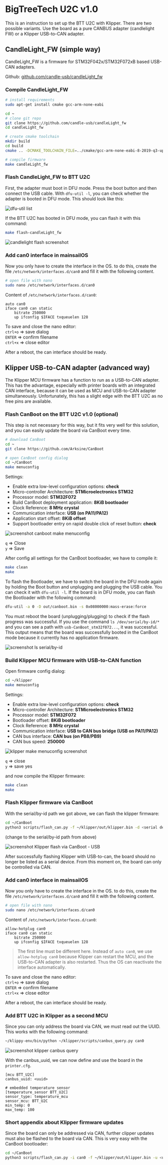 # BigTreeTech U2C v1.0
This is an instruction to set up the BTT U2C with Klipper. There are two possible variants. Use the board as a pure
CANBUS adapter (candlelight FW) or a Klipper USB-to-CAN adapter.

## CandleLight_FW (simple way)
CandleLight_FW is a firmware for STM32F042x/STM32F072xB based USB-CAN adapters.

Github: [github.com/candle-usb/candleLight_fw](https://github.com/candle-usb/candleLight_fw)

### Compile CandleLight_FW
```bash
# install requirements
sudo apt-get install cmake gcc-arm-none-eabi

cd ~
# clone git repo
git clone https://github.com/candle-usb/candleLight_fw
cd candleLight_fw

# create cmake toolchain
mkdir build
cd build
cmake .. -DCMAKE_TOOLCHAIN_FILE=../cmake/gcc-arm-none-eabi-8-2019-q3-update.cmake

# compile firmware
make candleLight_fw
```

### Flash CandleLight_FW to BTT U2C
First, the adapter must boot in DFU mode. Press the boot button and then connect the USB cable. With `dfu-util -l`, you
can check whether the adapter is booted in DFU mode. This should look like this:  

![dfu-util list](images/candlelight-dfu-mode.png)  

If the BTT U2C has booted in DFU mode, you can flash it with this command:
```bash
make flash-candleLight_fw
```

![candlelight flash screenshot](images/candlelight-flash.png)  

### Add can0 interface in mainsailOS
Now you only have to create the interface in the OS. to do this, create the file `/etc/network/interfaces.d/can0` and
fill it with the following content.

```bash
# open file with nano
sudo nano /etc/network/interfaces.d/can0
```

Content of `/etc/network/interfaces.d/can0`:
```
auto can0
iface can0 can static
    bitrate 250000
    up ifconfig $IFACE txqueuelen 128
```

To save and close the nano editor:  
`ctrl+o` => save dialog  
`ENTER` => confirm filename  
`ctrl+x` => close editor

After a reboot, the can interface should be ready.

## Klipper USB-to-CAN adapter (advanced way)
The Klipper MCU firmware has a function to run as a USB-to-CAN adapter. This has the advantage, especially with printer
boards with an integrated CAN interface, because it can be used as MCU and USB-to-CAN adapter simultaneously.
Unfortunately, this has a slight edge with the BTT U2C as no free pins are available.

### Flash CanBoot on the BTT U2C v1.0 (optional)
This step is not necessary for this way, but it fits very well for this solution, and you can easily update the board
via CanBoot every time.

```bash
# download CanBoot
cd ~
git clone https://github.com/Arksine/CanBoot

# open CanBoot config dialog
cd ~/CanBoot
make menuconfig
```

Settings:
- Enable extra low-level configuration options: **check**
- Micro-controller Architecture: **STMicroelectronics STM32**
- Processor model: **STM32F072**
- Build CanBoot deployment application: **8KiB bootloader**
- Clock Reference: **8 MHz crystal**
- Communication interface: **USB (on PA11/PA12)**
- Application start offset: **8KiB offset**
- Support bootloader entry on rapid double click of reset button: **check**

![screenshot canboot make menuconfig](images/canboot-make-menuconfig.png)  

`q` => Close  
`y` => Save  

After config all settings for the CanBoot bootloader, we have to compile it:
```bash
make clean
make 
```

To flash the Bootloader, we have to switch the board in the DFU mode again by holding the Boot button and unplugging and
plugging the USB cable. You can check it with `dfu-util -l`. If the board is in DFU mode, you can flash the Bootloader
with the following command:
```bash
dfu-util -a 0 -D out/canboot.bin -s 0x08000000:mass-erase:force
```

You must reboot the board (unplugging/plugging) to check if the flash progress was successful. If you use the command
`ls /dev/serial/by-id/*` and you can see a path with `usb-CanBoot_stm32f072...`, it was successful. This output means
that the board was successfully booted in the CanBoot mode because it currently has no application firmware.

![screenshot ls serial/by-id](images/canboot-list-serial-by-id.png)  

### Build Klipper MCU firmware with USB-to-CAN function
Open firmware config dialog:
```bash
cd ~/klipper
make menuconfig
```

Settings:
- Enable extra low-level configuration options: **check**
- Micro-controller Architecture: **STMicroelectronics STM32**
- Processor model: **STM32F072**
- Bootloader offset: **8KiB bootloader**
- Clock Reference: **8 MHz crystal**
- Communication interface: **USB to CAN bus bridge (USB on PA11/PA12)**
- CAN bus interface: **CAN bus (on PB8/PB9)**
- CAN bus speed: **250000**  

![klipper make menuconfig screenshot](images/klipper-make-menuconfig.png)  

`q` => close  
`y` => save yes  

and now compile the Klipper firmware:
```bash
make clean
make
```

### Flash Klipper firmware via CanBoot
With the serial/by-id path we got above, we can flash the klipper firmware:
```bash
cd ~/CanBoot
python3 scripts/flash_can.py -f ~/klipper/out/klipper.bin -d <serial device>
```
(change <serial device> to the serial/by-id path from above)

![screenshot Klipper flash via CanBoot - USB](images/klipper-flash-usb.png)  

After successfully flashing Klipper with USB-to-can, the board should no longer be listed as a serial device. From this
moment on, the board can only be controlled via CAN.

### Add can0 interface in mainsailOS
Now you only have to create the interface in the OS. to do this, create the file `/etc/network/interfaces.d/can0` and
fill it with the following content.

```bash
# open file with nano
sudo nano /etc/network/interfaces.d/can0
```

Content of `/etc/network/interfaces.d/can0`:
```
allow-hotplug can0
iface can0 can static
    bitrate 250000
    up ifconfig $IFACE txqueuelen 128
```

> The first line must be different here. Instead of `auto can0`, we use `allow-hotplug can0` because Klipper can
> restart the MCU, and the USB-to-CAN adapter is also restarted. Thus the OS can reactivate the interface automatically.

To save and close the nano editor:  
`ctrl+o` => save dialog  
`ENTER` => confirm filename  
`ctrl+x` => close editor

After a reboot, the can interface should be ready.

### Add BTT U2C in Klipper as a second MCU
Since you can only address the board via CAN, we must read out the UUID. This works with the following command:
```bash
~/klippy-env/bin/python ~/klipper/scripts/canbus_query.py can0
```

![screenshot klipper canbus query](images/klipper-canbus-query.png)

With the canbus_uuid, we can now define and use the board in the `printer.cfg`.

```
[mcu BTT_U2C]
canbus_uuid: <uuid>

# embedded temperature sensor
[temperature_sensor BTT_U2C]
sensor_type: temperature_mcu
sensor_mcu: BTT_U2C
min_temp: 0
max_temp: 100
```

### Short appendix about Klipper firmware updates
Since the board can only be addressed via CAN, further clipper updates must also be flashed to the board via CAN. This
is very easy with the CanBoot bootloader:
```bash 
cd ~/CanBoot
python3 scripts/flash_can.py -i can0 -f ~/klipper/out/klipper.bin -u <uuid>
```